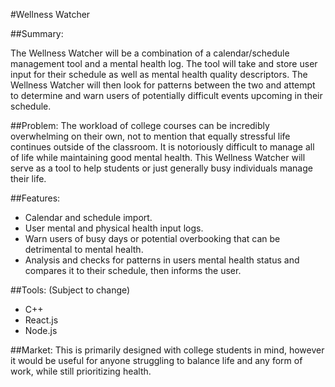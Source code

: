 #Wellness Watcher

##Summary:

The Wellness Watcher will be a combination of a calendar/schedule management tool and a mental health log. 
The tool will take and store user input for their schedule as well as mental health quality descriptors.
The Wellness Watcher will then look for patterns between the two and attempt to determine and warn users of potentially difficult events upcoming in their schedule.

##Problem:
The workload of college courses can be incredibly overwhelming on their own, not to mention that equally stressful life continues outside of the classroom. 
It is notoriously difficult to manage all of life while maintaining good mental health. 
This Wellness Watcher will serve as a tool to help students or just generally busy individuals manage their life.

##Features:
- Calendar and schedule import.
- User mental and physical health input logs.
- Warn users of busy days or potential overbooking that can be detrimental to mental health.
- Analysis and checks for patterns in users mental health status and compares it to their schedule, then informs the user.

##Tools: (Subject to change)
- C++
- React.js
- Node.js

##Market:
This is primarily designed with college students in mind, however it would be useful for anyone struggling to balance life and any form of work, while still prioritizing health.
